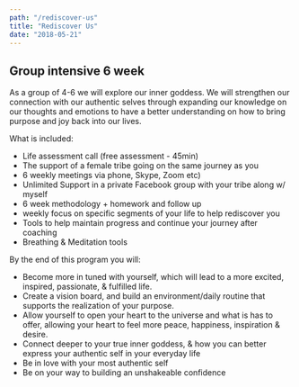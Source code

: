 ```yaml
---
path: "/rediscover-us"
title: "Rediscover Us"
date: "2018-05-21"
---
```


## Group intensive 6 week

As a group of 4-6 we will explore our inner goddess.
We will strengthen our connection with our authentic selves
through expanding our knowledge on our thoughts and emotions
to have a better understanding on how to bring purpose and joy
back into our lives.

What is included:

- Life assessment call (free assessment - 45min)
- The support of a female tribe going on the same journey as you
- 6 weekly meetings via phone, Skype, Zoom etc)
- Unlimited Support in a private Facebook group with your tribe along w/ myself
- 6 week methodology + homework and follow up
- weekly focus on specific segments of your life to help rediscover you
- Tools to help maintain progress and continue your journey after coaching
- Breathing & Meditation tools

By the end of this program you will:

- Become more in tuned with yourself, which will lead to a more excited, inspired, passionate, & fulfilled life.
- Create a vision board, and build an environment/daily routine that supports the realization of your purpose.
- Allow yourself to open your heart to the universe and what is has to offer, allowing your heart to feel more peace, happiness, inspiration & desire.
- Connect deeper to your true inner goddess, & how you can better express your authentic self in your everyday life
- Be in love with your most authentic self
- Be on your way to building an unshakeable confidence
